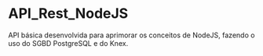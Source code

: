 # API_Rest_NodeJS

API básica desenvolvida para aprimorar os conceitos de NodeJS, fazendo o uso do SGBD PostgreSQL e do Knex.
